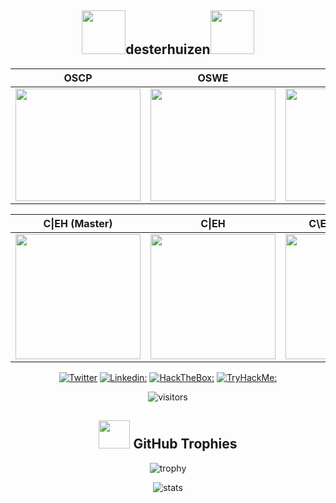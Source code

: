 <div align="center">
  
  <h2><img src="[https://media.giphy.com/media/3XpvBjjMWtYYIOtOlp/giphy.gif](https://api.accredible.com/v1/frontend/credential_website_embed_image/badge/72627710)" width="70">desterhuizen<img src="[https://media.giphy.com/media/3XpvBjjMWtYYIOtOlp/giphy.gif](https://aspen.eccouncil.org/Content/Badges/CertifiedBadges/CEHMASTER_5FB43496785F.png)" width="70"></h2>
  
| OSCP | OSWE | OSWP | OSDA |
|------------|------------|------------|------------| 
| [<img width="200" height="180" src="https://api.accredible.com/v1/frontend/credential_website_embed_image/badge/72627710">](https://www.credential.net/e44015c7-975a-484f-a222-0054c683e745) | [<img width="200" height="180" src="https://api.accredible.com/v1/frontend/credential_website_embed_image/badge/94027196">](https://www.credential.net/044a74c1-a4fe-4d7a-8660-e2f1b55814d4) | [<img width="200" height="180" src="https://api.accredible.com/v1/frontend/credential_website_embed_image/badge/100405296">](https://www.credential.net/133473b9-c398-4fae-8293-a14b3b824b2c) | [<img width="200" height="180" src="https://api.accredible.com/v1/frontend/credential_website_embed_image/badge/124452670">](https://www.credential.net/a8cca4f5-bd0d-41f2-9bb1-6f42a78422e9#gs.isjem7#acc.NFxtsu1y) |


| C\|EH (Master) | C\|EH | C\EH (Practical) | Mentor |
|------------|------------|------------|------------| 
| [<img width="200" height="200" src="https://aspen.eccouncil.org/Content/Badges/CertifiedBadges/CEHMASTER_5FB43496785F.png">](https://aspen.eccouncil.org/VerifyBadge?type=certification&a=VVUr2sh+obJViSmBkqkrXbilwSG7bu8Nqr+9ZhZ2aME=) | [<img width="200" height="200" src="https://aspen.eccouncil.org/Content/Badges/CertifiedBadges/CEH_2E345519D3F7.png">](https://aspen.eccouncil.org/VerifyBadge?type=certification&a=IklI8VJJRcrxRV0qYAV/BJuaHuJQzzWZ2mUvNTvpYh4=) | [<img width="200" height="200" src="https://aspen.eccouncil.org/Content/Badges/CertifiedBadges/CEHPRACTICAL_5FB43496785F.png">](https://aspen.eccouncil.org/VerifyBadge?type=certification&a=VVUr2sh+obJViSmBkqkrXVjmuctLmvVQxfYIGVXNbdU=) | [<img width="200" height="200" src="https://aspen.eccouncil.org/Content/Badges/MentorBadges/MentorBadge.png">](https://aspen.eccouncil.org/VerifyBadge?type=mentor&a=IklI8VJJRcrxRV0qYAV/BJuaHuJQzzWZ2mUvNTvpYh4=) 
  
  
  [![Twitter](https://img.shields.io/badge/twitter-1DA1F2?style=for-the-badge&logo=twitter&logoColor=white)](https://twitter.com/desterhuizen)
  [![Linkedin:](https://img.shields.io/badge/linkedin-0A66C2?style=for-the-badge&logo=linkedin&logoColor=white)](https://www.linkedin.com/in/desterhuizen/)
  [![HackTheBox:](https://img.shields.io/badge/hackthebox-a3e54a?style=for-the-badge&logo=hackthebox&logoColor=black)](https://app.hackthebox.com/profile/100799)
  [![TryHackMe:](https://img.shields.io/badge/tryhackme-red?style=for-the-badge&logo=tryhackme)](https://tryhackme.com/p/desterhuizen)

  ![visitors](https://visitor-badge.laobi.icu/badge?page_id=desterhuizen)
  ## <img src="https://media.giphy.com/media/YMwJF1OQAlbnf6HFjd/giphy.gif" width="50" height="45"> GitHub Trophies

  ![trophy](https://github-profile-trophy.vercel.app/?username=desterhuizen&theme=onedark&column=8)

  ![stats](https://github-readme-stats.vercel.app/api?username=desterhuizen&hide=prs,contribs&show_icons=true&theme=nord)
</div>
